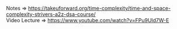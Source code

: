 Notes => https://takeuforward.org/time-complexity/time-and-space-complexity-strivers-a2z-dsa-course/ <br />
Video Lecture => https://www.youtube.com/watch?v=FPu9Uld7W-E